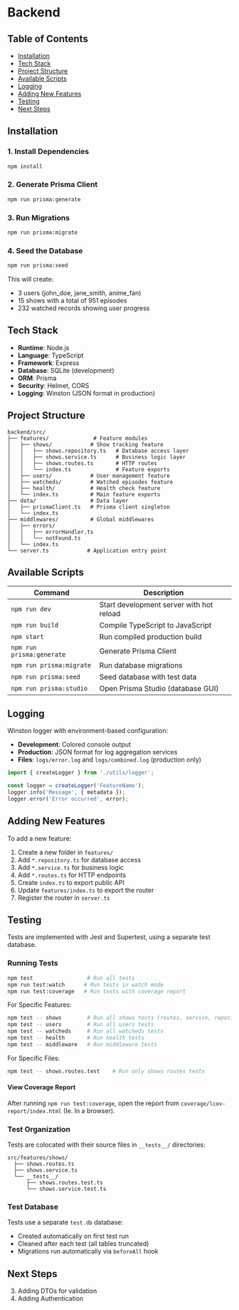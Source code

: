 # Backend

## Table of Contents

- [Installation](#installation)
- [Tech Stack](#tech-stack)
- [Project Structure](#project-structure)
- [Available Scripts](#available-scripts)
- [Logging](#logging)
- [Adding New Features](#adding-new-features)
- [Testing](#testing)
- [Next Steps](#next-steps)

## Installation

### 1. Install Dependencies
```bash
npm install
```

### 2. Generate Prisma Client
```bash
npm run prisma:generate
```

### 3. Run Migrations
```bash
npm run prisma:migrate
```

### 4. Seed the Database
```bash
npm run prisma:seed
```

This will create:
- 3 users (john_doe, jane_smith, anime_fan)
- 15 shows with a total of 951 episodes
- 232 watched records showing user progress

## Tech Stack

- **Runtime**: Node.js
- **Language**: TypeScript
- **Framework**: Express
- **Database**: SQLite (development)
- **ORM**: Prisma
- **Security**: Helmet, CORS
- **Logging**: Winston (JSON format in production)

## Project Structure

```
backend/src/
├── features/              # Feature modules
│   ├── shows/            # Show tracking feature
│   │   ├── shows.repository.ts   # Database access layer
│   │   ├── shows.service.ts      # Business logic layer
│   │   ├── shows.routes.ts       # HTTP routes
│   │   └── index.ts              # Feature exports
│   ├── users/            # User management feature
│   ├── watcheds/         # Watched episodes feature
│   ├── health/           # Health check feature
│   └── index.ts          # Main feature exports
├── data/                 # Data layer
│   ├── prismaClient.ts   # Prisma client singleton
│   └── index.ts
├── middlewares/          # Global middlewares
│   ├── errors/
│   │   ├── errorHandler.ts
│   │   └── notFound.ts
│   └── index.ts
└── server.ts            # Application entry point
```

## Available Scripts

| Command | Description |
|---------|-------------|
| `npm run dev` | Start development server with hot reload |
| `npm run build` | Compile TypeScript to JavaScript |
| `npm start` | Run compiled production build |
| `npm run prisma:generate` | Generate Prisma Client |
| `npm run prisma:migrate` | Run database migrations |
| `npm run prisma:seed` | Seed database with test data |
| `npm run prisma:studio` | Open Prisma Studio (database GUI) |

## Logging

Winston logger with environment-based configuration:
- **Development**: Colored console output
- **Production**: JSON format for log aggregation services
- **Files**: `logs/error.log` and `logs/combined.log` (production only)

```typescript
import { createLogger } from './utils/logger';

const logger = createLogger('FeatureName');
logger.info('Message', { metadata });
logger.error('Error occurred', error);
```

## Adding New Features

To add a new feature:

1. Create a new folder in `features/`
2. Add `*.repository.ts` for database access
3. Add `*.service.ts` for business logic
4. Add `*.routes.ts` for HTTP endpoints
5. Create `index.ts` to export public API
6. Update `features/index.ts` to export the router
7. Register the router in `server.ts`

## Testing

Tests are implemented with Jest and Supertest, using a separate test database.

### Running Tests

```bash
npm test                 # Run all tests
npm run test:watch      # Run tests in watch mode
npm run test:coverage   # Run tests with coverage report
```

For Specific Features:
```bash
npm test -- shows        # Run all shows tests (routes, service, repository)
npm test -- users        # Run all users tests
npm test -- watcheds     # Run all watcheds tests
npm test -- health       # Run health tests
npm test -- middleware   # Run middleware tests
```

For Specific Files:

```bash
npm test -- shows.routes.test    # Run only shows routes tests
```

#### View Coverage Report

After running `npm run test:coverage`, open the report from `coverage/lcov-report/index.html` (Ie. In a browser).

### Test Organization

Tests are colocated with their source files in `__tests__/` directories:
```
src/features/shows/
  ├── shows.routes.ts
  ├── shows.service.ts
  └── __tests__/
      ├── shows.routes.test.ts
      └── shows.service.test.ts
```

### Test Database

Tests use a separate `test.db` database:
- Created automatically on first test run
- Cleaned after each test (all tables truncated)
- Migrations run automatically via `beforeAll` hook

## Next Steps

3. Adding DTOs for validation
4. Adding Authentication
